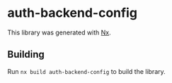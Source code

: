 # auth-backend-config

This library was generated with [Nx](https://nx.dev).

## Building

Run `nx build auth-backend-config` to build the library.
